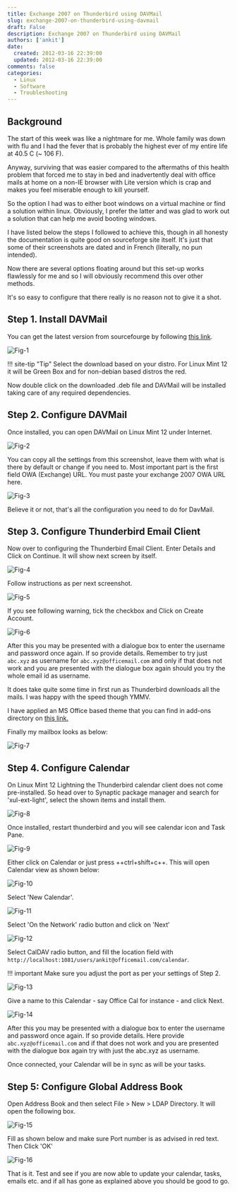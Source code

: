 ```yaml
---
title: Exchange 2007 on Thunderbird using DAVMail
slug: exchange-2007-on-thunderbird-using-davmail
draft: False
description: Exchange 2007 on Thunderbird using DAVMail
authors: ['ankit']
date: 
  created: 2012-03-16 22:39:00
  updated: 2012-03-16 22:39:00
comments: false
categories:
  - Linux
  - Software
  - Troubleshooting
---
```


## Background

The start of this week was like a nightmare for me. Whole family was down with flu and I had the fever that is probably the highest ever of my entire life at 40.5 C (~ 106 F).

Anyway, surviving that was easier compared to the aftermaths of this health problem that forced me to stay in bed and inadvertently deal with office mails at home on a non-IE browser with Lite version which is crap and makes you feel miserable enough to kill yourself.

So the option I had was to either boot windows on a virtual machine or find a solution within linux. Obviously, I prefer the latter and was glad to work out a solution that can help me avoid booting windows.

I have listed below the steps I followed to achieve this, though in all honesty the documentation is quite good on sourceforge site itself. It's just that some of their screenshots are dated and in French (literally, no pun intended).

Now there are several options floating around but this set-up works flawlessly for me and so I will obviously recommend this over other methods.

It's so easy to configure that there really is no reason not to give it a shot.

<!-- more -->

## Step 1. Install DAVMail

You can get the latest version from sourcefourge by following [this link](http://davmail.sourceforge.net/download.html).

![Fig-1](../assets/images/2016/07/20120316_Fig_1.png)

!!! site-tip "Tip"
    Select the download based on your distro. For Linux Mint 12 it will be Green Box and for non-debian based distros the red.
    
Now double click on the downloaded .deb file and DAVMail will be installed taking care of any required dependencies.


## Step 2. Configure DAVMail

Once installed, you can open DAVMail on Linux Mint 12 under Internet.

![Fig-2](../assets/images/2016/07/20120316_Fig_2.png)

You can copy all the settings from this screenshot, leave them with what is there by default or change if you need to. Most important part is the first field OWA (Exchange) URL. You must paste your exchange 2007 OWA URL here.

![Fig-3](../assets/images/2016/07/20120316_Fig_3.png)

Believe it or not, that's all the configuration you need to do for DavMail.


## Step 3. Configure Thunderbird Email Client

Now over to configuring the Thunderbird Email Client. Enter Details and Click on Continue. It will show next screen by itself.

![Fig-4](../assets/images/2016/07/20120316_Fig_4.png)

Follow instructions as per next screenshot.

![Fig-5](../assets/images/2016/07/20120316_Fig_5.png)

If you see following warning, tick the checkbox and Click on Create Account.

![Fig-6](../assets/images/2016/07/20120316_Fig_6.png)

After this you may be presented with a dialogue box to enter the username and password once again. If so provide details. Remember to try just `abc.xyz` as username for `abc.xyz@officemail.com` and only if that does not work and you are presented with the dialogue box again should you try the whole email id as username.

It does take quite some time in first run as Thunderbird downloads all the mails. I was happy with the speed though YMMV.

I have applied an MS Office based theme that you can find in add-ons directory on [this link.](https://addons.mozilla.org/en-US/thunderbird/addon/ms-office-2003-jb-edition/)

Finally my mailbox looks as below:

![Fig-7](../assets/images/2016/07/20120316_Fig_7.png)


## Step 4. Configure Calendar

On Linux Mint 12 Lightning the Thunderbird calendar client does not come pre-installed. So head over to Synaptic package manager and search for 'xul-ext-light', select the shown items and install them.

![Fig-8](../assets/images/2016/07/20120316_Fig_8.png)

Once installed, restart thunderbird and you will see calendar icon and Task Pane.

![Fig-9](../assets/images/2016/07/20120316_Fig_9.png)

Either click on Calendar or just press ++ctrl+shift+c++. This will open Calendar view as shown below:

![Fig-10](../assets/images/2016/07/20120316_Fig_10.png)

Select 'New Calendar'.

![Fig-11](../assets/images/2016/07/20120316_Fig_11.png)

Select 'On the Network' radio button and click on 'Next'

![Fig-12](../assets/images/2016/07/20120316_Fig_12.png)

Select CalDAV radio button, and fill the location field with `http://localhost:1081/users/ankit@officemail.com/calendar`.

!!! important
    Make sure you adjust the port as per your settings of Step 2.

![Fig-13](../assets/images/2016/07/20120316_Fig_13.png)

Give a name to this Calendar - say Office Cal for instance - and click Next.

![Fig-14](../assets/images/2016/07/20120316_Fig_14.png)

After this you may be presented with a dialogue box to enter the username and password once again. If so provide details. Here provide `abc.xyz@officemail.com` and if that does not work and you are presented with the dialogue box again try with just the abc.xyz as username.

Once connected, your Calendar will be in sync as will be your tasks.

## Step 5: Configure Global Address Book

Open Address Book and then select File > New > LDAP Directory. It will open the following box.

![Fig-15](../assets/images/2016/07/20120316_Fig_15.png)

Fill as shown below and make sure Port number is as advised in red text. Then Click 'OK'

![Fig-16](../assets/images/2016/07/20120316_Fig_16.png)

That is it. Test and see if you are now able to update your calendar, tasks, emails etc. and if all has gone as explained above you should be good to go.
